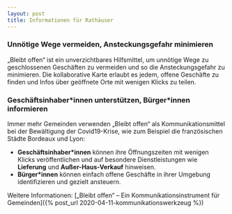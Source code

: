 ```yaml
---
layout: post
title: Informationen für Rathäuser
---
```


### Unnötige Wege vermeiden, Ansteckungsgefahr minimieren

„Bleibt offen“ ist ein unverzichtbares Hilfsmittel, um unnötige Wege zu geschlossenen Geschäften zu vermeiden und so die Ansteckungsgefahr zu minimieren. Die kollaborative Karte erlaubt es jedem, offene Geschäfte zu finden und Infos über geöffnete Orte mit wenigen Klicks zu teilen.

### Geschäftsinhaber\*innen unterstützen, Bürger\*innen informieren

Immer mehr Gemeinden verwenden „Bleibt offen“ als Kommunikationsmittel bei der Bewältigung der Covid19-Krise, wie zum Beispiel die französischen Städte Bordeaux und Lyon:

* **Geschäftsinhaber\*innen** können ihre Öffnungszeiten mit wenigen Klicks veröffentlichen und auf besondere Dienstleistungen wie **Lieferung** und **Außer-Haus-Verkauf** hinweisen.
* **Bürger\*innen** können einfach offene Geschäfte in ihrer Umgebung identifizieren und gezielt ansteuern.

Weitere Informationen: [„Bleibt offen“ – Ein Kommunikationsinstrument für Gemeinden]({% post_url 2020-04-11-kommunikationswerkzeug %})